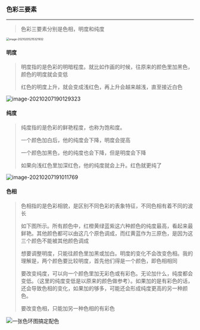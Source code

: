 ### 色彩三要素

***

> 色彩三要素分别是色相，明度和纯度

<img src="C:\Users\86150\AppData\Roaming\Typora\typora-user-images\image-20210205215321932.png" alt="image-20210205215321932" style="zoom: 50%;" />



#### 明度

> 明度指的是色彩的明暗程度。就比如作画的时候，往原来的颜色里加黑色，颜色的明度就会变低
>
> 红色的明度上升，就会变成浅红色，再上升会越来越浅，直至接近白色

![image-20210207190129323](C:\Users\86150\AppData\Roaming\Typora\typora-user-images\image-20210207190129323.png)



#### 纯度

> 纯度指的是色彩的鲜艳程度，也称为饱和度。
>
> 一个颜色加白后，他的纯度会下降，明度会提高
>
> 一个颜色加黑色，他的纯度也会下降，但是明度会下降
>
> 如果向浅红色里加深红色，他的纯度就会上升。红色就更纯了

![image-20210207191011769](C:\Users\86150\AppData\Roaming\Typora\typora-user-images\image-20210207191011769.png)



#### 色相

> 色相指的是色彩相貌，是区别不同色彩的表象特征，不同色相有着不同的波长
>
> 如下图所示。所有颜色中，红橙黄绿蓝紫这六种颜色的纯度最高，看起来最鲜艳。其他颜色都可以由这几个原色调成，而红黄蓝作为三原色，是因为这三个颜色不能被其他颜色调成
>
> 想要调整明度，只能往颜色里加黑或加白。明度的变化不会改变色相。我的理解是，两个颜色要比较明度，首先他们得是一个颜色，即色相相同
>
> 要改变纯度，可以向一个颜色里加无彩色或有彩色。无论加什么，纯度都会变低。（这里的纯度变低是以原来的颜色做参考）。如果加的是有彩色的话，还会导致色相的变化，如果加的够多，可能还会形成纯度更高的另一种颜色。
>
> 要改变色相，只能加另一种色相的有彩色

![一张色环图搞定配色](https://pic2.zhimg.com/v2-3b9acb83bd4771e9be33708a63448a00_1440w.jpg?source=172ae18b)

